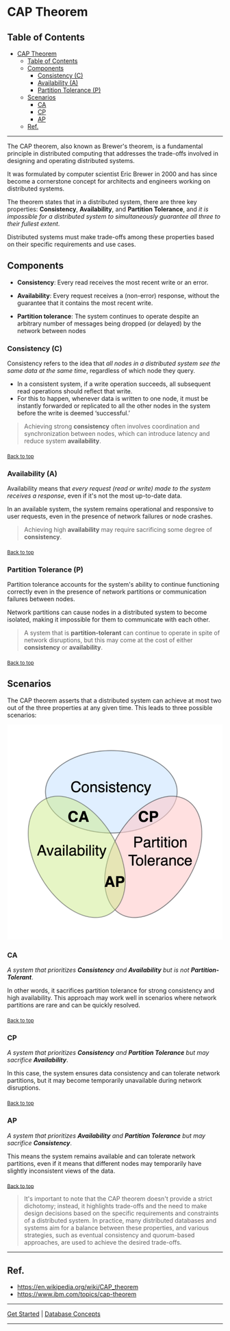 # CAP Theorem

## Table of Contents
<!-- TOC -->
* [CAP Theorem](#cap-theorem)
  * [Table of Contents](#table-of-contents)
  * [Components](#components)
    * [Consistency (C)](#consistency-c)
    * [Availability (A)](#availability-a)
    * [Partition Tolerance (P)](#partition-tolerance-p)
  * [Scenarios](#scenarios-)
    * [CA](#ca)
    * [CP](#cp)
    * [AP](#ap)
  * [Ref.](#ref)
<!-- TOC -->
---


The CAP theorem, also known as Brewer's theorem, is a fundamental principle in distributed computing that addresses the trade-offs involved in designing and operating distributed systems. 

It was formulated by computer scientist Eric Brewer in 2000 and has since become a cornerstone concept for architects and engineers working on distributed systems. 

The theorem states that in a distributed system, there are three key properties: **Consistency**, **Availability**, and **Partition Tolerance**, and _it is impossible for a distributed system to simultaneously guarantee all three to their fullest extent_.

Distributed systems must make trade-offs among these properties based on their specific requirements and use cases.

## Components

- **Consistency**: Every read receives the most recent write or an error.


- **Availability**: Every request receives a (non-error) response, without the guarantee that it contains the most recent write.


- **Partition tolerance**: The system continues to operate despite an arbitrary number of messages being dropped (or delayed) by the network between nodes

### Consistency (C)

Consistency refers to the idea that _all nodes in a distributed system see the same data at the same time_, regardless of which node they query.

- In a consistent system, if a write operation succeeds, all subsequent read operations should reflect that write.
- For this to happen, whenever data is written to one node, it must be instantly forwarded or replicated to all the other nodes in the system before the write is deemed ‘successful.’

> Achieving strong **consistency** often involves coordination and synchronization between nodes, which can introduce latency and reduce system **availability**.

<sub>[Back to top](#table-of-contents)</sub>

### Availability (A)

Availability means that _every request (read or write) made to the system receives a response_, even if it's not the most up-to-date data.

In an available system, the system remains operational and responsive to user requests, even in the presence of network failures or node crashes.

> Achieving high **availability** may require sacrificing some degree of **consistency**.


<sub>[Back to top](#table-of-contents)</sub>


### Partition Tolerance (P)

Partition tolerance accounts for the system's ability to continue functioning correctly even in the presence of network partitions or communication failures between nodes.

Network partitions can cause nodes in a distributed system to become isolated, making it impossible for them to communicate with each other.

> A system that is **partition-tolerant** can continue to operate in spite of network disruptions, but this may come at the cost of either **consistency** or **availability**.


<sub>[Back to top](#table-of-contents)</sub>


## Scenarios    
The CAP theorem asserts that a distributed system can achieve at most two out of the three properties at any given time. This leads to three possible scenarios:

![img.png](../../../img/cap.png)

### CA
_A system that prioritizes **Consistency** and **Availability** but is not **Partition-Tolerant**_. 

In other words, it sacrifices partition tolerance for strong consistency and high availability. This approach may work well in scenarios where network partitions are rare and can be quickly resolved.


<sub>[Back to top](#table-of-contents)</sub>


### CP
_A system that prioritizes **Consistency** and **Partition Tolerance** but may sacrifice **Availability**_. 

In this case, the system ensures data consistency and can tolerate network partitions, but it may become temporarily unavailable during network disruptions.


<sub>[Back to top](#table-of-contents)</sub>


### AP
_A system that prioritizes **Availability** and **Partition Tolerance** but may sacrifice **Consistency**_. 

This means the system remains available and can tolerate network partitions, even if it means that different nodes may temporarily have slightly inconsistent views of the data.



<sub>[Back to top](#table-of-contents)</sub>


>It's important to note that the CAP theorem doesn't provide a strict dichotomy; instead, it highlights trade-offs and the need to make design decisions based on the specific requirements and constraints of a distributed system. In practice, many distributed databases and systems aim for a balance between these properties, and various strategies, such as eventual consistency and quorum-based approaches, are used to achieve the desired trade-offs.


---

## Ref.

- https://en.wikipedia.org/wiki/CAP_theorem
- https://www.ibm.com/topics/cap-theorem

---

[Get Started](../../../get-started.md) |
[Database Concepts](../../../get-started.md#database-concepts)

___
